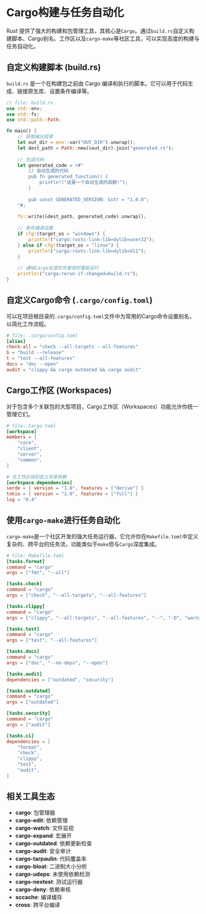 # Cargo构建与任务自动化

Rust 提供了强大的构建和包管理工具，其核心是`Cargo`。通过`build.rs`自定义构建脚本、Cargo别名、工作区以及`cargo-make`等社区工具，可以实现高度的构建与任务自动化。

## 自定义构建脚本 (build.rs)

`build.rs` 是一个在构建包之前由 Cargo 编译和执行的脚本。它可以用于代码生成、链接原生库、设置条件编译等。

```rust
// file: build.rs
use std::env;
use std::fs;
use std::path::Path;

fn main() {
    // 获取输出目录
    let out_dir = env::var("OUT_DIR").unwrap();
    let dest_path = Path::new(&out_dir).join("generated.rs");
    
    // 生成代码
    let generated_code = r#"
        // 自动生成的代码
        pub fn generated_function() {
            println!("这是一个自动生成的函数!");
        }
        
        pub const GENERATED_VERSION: &str = "1.0.0";
    "#;
    
    fs::write(&dest_path, generated_code).unwrap();
    
    // 条件编译设置
    if cfg!(target_os = "windows") {
        println!("cargo:rustc-link-lib=dylib=user32");
    } else if cfg!(target_os = "linux") {
        println!("cargo:rustc-link-lib=dylib=X11");
    }
    
    // 通知Cargo在源文件更改时重新运行
    println!("cargo:rerun-if-changed=build.rs");
}
```

## 自定义Cargo命令 (`.cargo/config.toml`)

可以在项目根目录的`.cargo/config.toml`文件中为常用的Cargo命令设置别名，以简化工作流程。

```toml
# file: .cargo/config.toml
[alias]
check-all = "check --all-targets --all-features"
b = "build --release"
t = "test --all-features"
docs = "doc --open"
audit = "clippy && cargo outdated && cargo audit"
```

## Cargo工作区 (Workspaces)

对于包含多个关联包的大型项目，Cargo工作区（Workspaces）功能允许你统一管理它们。

```toml
# file: Cargo.toml
[workspace]
members = [
    "core",
    "client",
    "server",
    "common",
]

# 在工作区级别定义共享依赖
[workspace.dependencies]
serde = { version = "1.0", features = ["derive"] }
tokio = { version = "1.0", features = ["full"] }
log = "0.4"
```

## 使用`cargo-make`进行任务自动化

`cargo-make`是一个社区开发的强大任务运行器，它允许你在`Makefile.toml`中定义复杂的、跨平台的任务流，功能类似于`make`但与`Cargo`深度集成。

```toml
# file: Makefile.toml
[tasks.format]
command = "cargo"
args = ["fmt", "--all"]

[tasks.check]
command = "cargo"
args = ["check", "--all-targets", "--all-features"]

[tasks.clippy]
command = "cargo"
args = ["clippy", "--all-targets", "--all-features", "--", "-D", "warnings"]

[tasks.test]
command = "cargo"
args = ["test", "--all-features"]

[tasks.docs]
command = "cargo"
args = ["doc", "--no-deps", "--open"]

[tasks.audit]
dependencies = ["outdated", "security"]

[tasks.outdated]
command = "cargo"
args = ["outdated"]

[tasks.security]
command = "cargo"
args = ["audit"]

[tasks.ci]
dependencies = [
    "format",
    "check",
    "clippy",
    "test",
    "audit",
]
```

## 相关工具生态

- **cargo**: 包管理器
- **cargo-edit**: 依赖管理
- **cargo-watch**: 文件监视
- **cargo-expand**: 宏展开
- **cargo-outdated**: 依赖更新检查
- **cargo-audit**: 安全审计
- **cargo-tarpaulin**: 代码覆盖率
- **cargo-bloat**: 二进制大小分析
- **cargo-udeps**: 未使用依赖检测
- **cargo-nextest**: 测试运行器
- **cargo-deny**: 依赖审核
- **sccache**: 编译缓存
- **cross**: 跨平台编译
